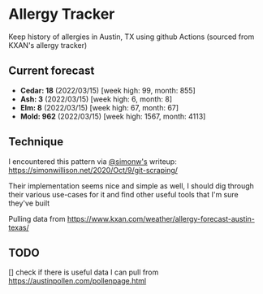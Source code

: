# Allergy Tracker

Keep history of allergies in Austin, TX using github Actions (sourced from KXAN's allergy tracker)

## Current forecast
<!-- INJECT FORECAST -->
- **Cedar: 18** (2022/03/15)  [week high: 99, month: 855]
- **Ash: 3** (2022/03/15)  [week high: 6, month: 8]
- **Elm: 8** (2022/03/15)  [week high: 67, month: 67]
- **Mold: 962** (2022/03/15)  [week high: 1567, month: 4113]
<!-- END INJECT FORECAST -->

## Technique

I encountered this pattern via [@simonw's](https://github.com/simonw) writeup: https://simonwillison.net/2020/Oct/9/git-scraping/

Their implementation seems nice and simple as well, I should dig through their various use-cases for it and find other useful tools that I'm sure they've built

Pulling data from https://www.kxan.com/weather/allergy-forecast-austin-texas/

## TODO

[] check if there is useful data I can pull from https://austinpollen.com/pollenpage.html
